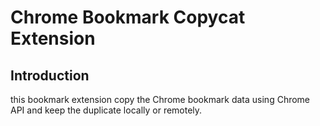 # Chrome Bookmark Copycat Extension

## Introduction

this bookmark extension copy the Chrome bookmark data using Chrome API and keep the duplicate locally or remotely.

